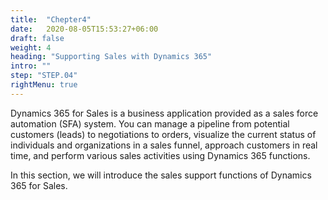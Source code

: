 ```yaml
---
title:  "Chepter4"
date:   2020-08-05T15:53:27+06:00
draft: false
weight: 4
heading: "Supporting Sales with Dynamics 365"
intro: ""
step: "STEP.04"
rightMenu: true
---
```


<!-- Intro -->
Dynamics 365 for Sales is a business application provided as a sales force automation (SFA) system. You can manage a pipeline from potential customers (leads) to negotiations to orders, visualize the current status of individuals and organizations in a sales funnel, approach customers in real time, and perform various sales activities using Dynamics 365 functions.

In this section, we will introduce the sales support functions of Dynamics 365 for Sales.